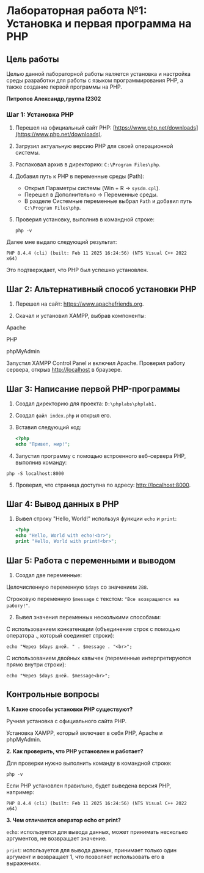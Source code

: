 # Лабораторная работа №1: Установка и первая программа на PHP

## Цель работы

Целью данной лабораторной работы является установка и настройка среды разработки для работы с языком программирования PHP, а также создание первой программы на PHP.

**Питропов Александр,группа I2302**  

### Шаг 1: Установка PHP

1. Перешел на официальный сайт PHP: [https://www.php.net/downloads](https://www.php.net/downloads).
2. Загрузил актуальную версию PHP для своей операционной системы.
3. Распаковал архив в директорию: `C:\Program Files\php`.
4. Добавил путь к PHP в переменные среды (Path):

   - Открыл Параметры системы (Win + R → `sysdm.cpl`).
   - Перешел в Дополнительно → Переменные среды.
   - В разделе Системные переменные выбрал `Path` и добавил путь `C:\Program Files\php`.

5. Проверил установку, выполнив в командной строке:

   `php -v`

Далее мне выдало следующий результат:

`PHP 8.4.4 (cli) (built: Feb 11 2025 16:24:56) (NTS Visual C++ 2022 x64)`

Это подтверждает, что PHP был успешно установлен.

## Шаг 2: Альтернативный способ установки PHP

1. Перешел на сайт: https://www.apachefriends.org.

2. Скачал и установил XAMPP, выбрав компоненты:

Apache

PHP

phpMyAdmin

Запустил XAMPP Control Panel и включил Apache.
Проверил работу сервера, открыв [http://localhost](http://localhost) в браузере.

## Шаг 3: Написание первой PHP-программы

1. Создал директорию для проекта: `D:\phplabs\phplab1.`

2. Создал `файл index.php` и открыл его.

3. Вставил следующий код:

    ```php
    <?php
    echo "Привет, мир!";
    ```

4. Запустил программу с помощью встроенного веб-сервера PHP, выполнив команду:

`php -S localhost:8000`

5. Проверил, что страница доступна по адресу: [http://localhost:8000](http://localhost:8000).

## Шаг 4: Вывод данных в PHP

1. Вывел строку "Hello, World!" используя функции `echo` и `print`:

    ```php
    <?php
    echo "Hello, World with echo!<br>";
    print "Hello, World with print!<br>";
    ```

## Шаг 5: Работа с переменными и выводом

1. Создал две переменные:

Целочисленную переменную `$days` со значением `288`.

Строковую переменную `$message` с текстом: `"Все возвращаются на работу!"`.

2. Вывел значения переменных несколькими способами:

С использованием конкатенации (объединение строк с помощью оператора ., который соединяет строки):

`echo "Через $days дней. " . $message . "<br>";`

С использованием двойных кавычек (переменные интерпретируются прямо внутри строки):

`echo "Через $days дней. $message<br>";`

## Контрольные вопросы

**1. Какие способы установки PHP существуют?**

Ручная установка с официального сайта PHP.

Установка XAMPP, который включает в себя PHP, Apache и phpMyAdmin.

**2. Как проверить, что PHP установлен и работает?**

 Для проверки нужно выполнить команду в командной строке:

 `php -v`

 Если PHP установлен правильно, будет выведена версия PHP, например:

`PHP 8.4.4 (cli) (built: Feb 11 2025 16:24:56) (NTS Visual C++ 2022 x64)`

**3. Чем отличается оператор echo от print?**

`echo`: используется для вывода данных, может принимать несколько аргументов, не возвращает значение.

`print`: используется для вывода данных, принимает только один аргумент и возвращает 1, что позволяет использовать его в выражениях.
